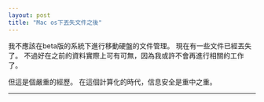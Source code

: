 ```yaml
---
layout: post
title: "Mac os下丟失文件之後"
---
```


我不應該在beta版的系統下進行移動硬盤的文件管理。
現在有一些文件已經丟失了。
不過好在之前的資料實際上可有可無，因為我或許不會再進行相關的工作了。

但這是個嚴重的經歷。
在這個計算化的時代，信息安全是重中之重。

***